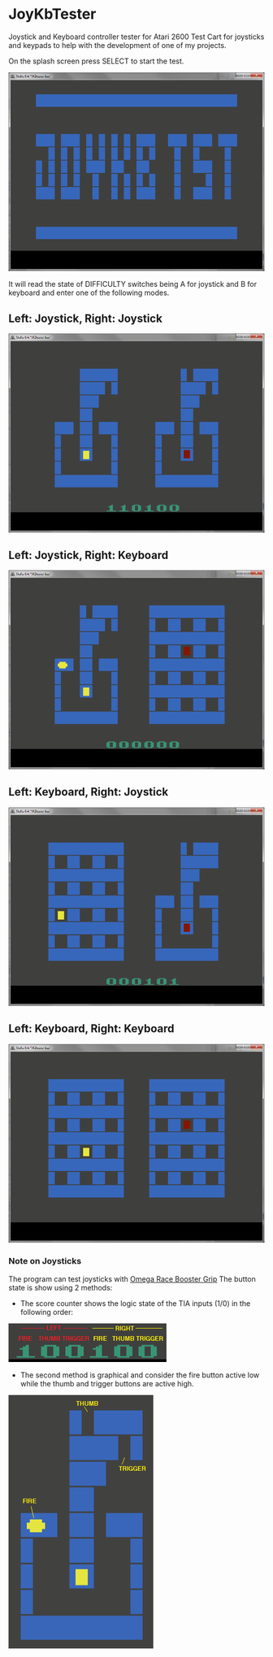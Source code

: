 # JoyKbTester
Joystick and Keyboard controller tester for Atari 2600
Test Cart for joysticks and keypads to help with the development of one of my projects.  

On the splash screen press SELECT to start the test.

![title screen](/doc/splash.png "Title Screen")

It will read the state of DIFFICULTY switches being A for joystick and B for keyboard and enter one of the following modes.

## Left: Joystick, Right: Joystick ## 
![Left Joystick Right Joystick](/doc/joyjoy.png)
 
## Left: Joystick, Right: Keyboard ##
![Left Joystick Right Keyboard](/doc/joykey.png)

## Left: Keyboard, Right: Joystick ##
![Left Keyboard Right Joystick](/doc/keyjoy.png)

## Left: Keyboard, Right: Keyboard ##
![Left Keyboard Right Keyboard](/doc/keykey.png)

### Note on Joysticks ###
The program can test joysticks with 
[Omega Race Booster Grip](https://atariage.com/controller_page.php?SystemID=2600&ControllerID=12 "Booster Grip at Atariage")
The button state is show using 2 methods:

- The score counter shows the logic state of the TIA inputs (1/0) in the following order: 

![Button State in Score](/doc/SCORE.png)

- The second method is graphical and consider the fire button active low while the thumb and trigger buttons are active high.

![Graphical Representation](/doc/buttons.png)

 
